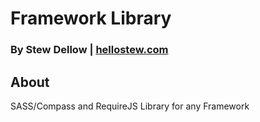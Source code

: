 # Framework Library
### By Stew Dellow | [hellostew.com](http://hellostew.com/ "Creative Web Developer")

## About
SASS/Compass and RequireJS Library for any Framework